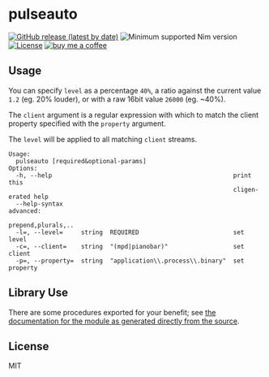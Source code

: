# pulseauto

[![GitHub release (latest by date)](https://img.shields.io/github/v/release/disruptek/pulseauto?style=flat)](https://github.com/disruptek/pulseauto/releases/latest)
![Minimum supported Nim version](https://img.shields.io/badge/nim-1.0.11%2B-informational?style=flat&logo=nim)
[![License](https://img.shields.io/github/license/disruptek/pulseauto?style=flat)](#license)
[![buy me a coffee](https://img.shields.io/badge/donate-buy%20me%20a%20coffee-orange.svg)](https://www.buymeacoffee.com/disruptek)

## Usage

You can specify `level` as a percentage `40%`, a ratio against the current
value `1.2` (eg. 20% louder), or with a raw 16bit value `26000` (eg. ~40%).

The `client` argument is a regular expression with which to match the client
property specified with the `property` argument.

The `level` will be applied to all matching `client` streams.

```
Usage:
  pulseauto [required&optional-params]
Options:
  -h, --help                                                  print this
                                                              cligen-erated help
  --help-syntax                                               advanced:
                                                              prepend,plurals,..
  -l=, --level=     string  REQUIRED                          set level
  -c=, --client=    string  "(mpd|pianobar)"                  set client
  -p=, --property=  string  "application\\.process\\.binary"  set property
```

## Library Use
There are some procedures exported for your benefit; see [the documentation for the module as generated directly from the source](https://disruptek.github.io/pulseauto/pulseauto.html).

## License
MIT
